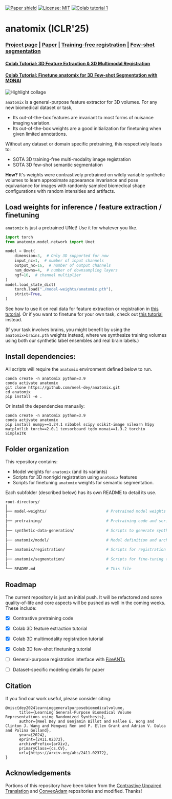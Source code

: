 [![Paper
shield](https://img.shields.io/badge/arXiv-2411.02372-red.svg)](https://arxiv.org/abs/2411.02372)
[![License:
MIT](https://img.shields.io/badge/License-MIT-blue.svg)](LICENSE)
<a href="https://colab.research.google.com/drive/1shivu4GtUoiDzDrE9RKD1RuEm3OqXJuD?usp=sharing"><img alt="Colab tutorial 1" src="https://colab.research.google.com/assets/colab-badge.svg"></a>

# anatomix (ICLR'25)

### [Project page](http://www.neeldey.com/anatomix/) | [Paper](https://arxiv.org/abs/2411.02372) | [Training-free registration](https://github.com/neel-dey/anatomix/tree/main/anatomix/registration) | [Few-shot segmentation](https://github.com/neel-dey/anatomix/tree/main/anatomix/segmentation)
#### [Colab Tutorial: 3D Feature Extraction & 3D Multimodal Registration](https://colab.research.google.com/drive/1shivu4GtUoiDzDrE9RKD1RuEm3OqXJuD?usp=sharing)
#### [Colab Tutorial: Finetune anatomix for 3D Few-shot Segmentation with MONAI](https://colab.research.google.com/drive/1WBslSRLgAAMq6o5YFif1y0kaW9Ac15XK?usp=sharing)

![Highlight collage](https://www.neeldey.com/files/anatomix_github_highlight.png)

`anatomix` is a general-purpose feature extractor for 3D volumes. For any new biomedical dataset or task,
- Its out-of-the-box features are invariant to most forms of nuisance imaging variation.
- Its out-of-the-box weights are a good initialization for finetuning when given limited annotations.

Without any dataset or domain specific pretraining, this respectively leads to:
- SOTA 3D training-free multi-modality image registration
- SOTA 3D few-shot semantic segmentation

**How?** It's weights were contrastively pretrained on wildly variable synthetic
volumes to learn approximate appearance invariance and pose
equivariance for images with randomly sampled biomedical shape configurations with
random intensities and artifacts.


## Load weights for inference / feature extraction / finetuning

`anatomix` is just a pretrained UNet! Use it for whatever you like.

```python
import torch
from anatomix.model.network import Unet

model = Unet(
    dimension=3,  # Only 3D supported for now
    input_nc=1,  # number of input channels
    output_nc=16,  # number of output channels
    num_downs=4,  # number of downsampling layers
    ngf=16,  # channel multiplier
)
model.load_state_dict(
    torch.load("./model-weights/anatomix.pth"),
    strict=True,
)
```

See how to use it on real data for feature extraction or registration in [this tutorial](https://colab.research.google.com/drive/1shivu4GtUoiDzDrE9RKD1RuEm3OqXJuD?usp=sharing). Or if you want to finetune for your own task, check out [this tutorial](https://colab.research.google.com/drive/1WBslSRLgAAMq6o5YFif1y0kaW9Ac15XK?usp=sharing) instead.

(If your task involves brains, you might benefit by using the `anatomix+brains.pth` weights instead, where we synthesize training volumes using both our synthetic label ensembles and real brain labels.)

## Install dependencies:

All scripts will require the `anatomix` environment defined below to run.

```
conda create -n anatomix python=3.9
conda activate anatomix
git clone https://github.com/neel-dey/anatomix.git
cd anatomix
pip install -e .
```

Or install the dependencies manually:
```
conda create -n anatomix python=3.9
conda activate anatomix
pip install numpy==1.24.1 nibabel scipy scikit-image nilearn h5py matplotlib torch==2.0.1 tensorboard tqdm monai==1.3.2 torchio SimpleITK
```

## Folder organization

This repository contains:
- Model weights for `anatomix` (and its variants)
- Scripts for 3D nonrigid registration using `anatomix` features
- Scripts for finetuning `anatomix` weights for semantic segmentation.

Each subfolder (described below) has its own README to detail its use.

```bash
root-directory/
│
├── model-weights/                          # Pretrained model weights
│
├── pretraining/                            # Pretraining code and scripts 
│
├── synthetic-data-generation/              # Scripts to generate synthetic training data
│
├── anatomix/model/                         # Model definition and architecture
│
├── anatomix/registration/                  # Scripts for registration using the pretrained model
│
├── anatomix/segmentation/                  # Scripts for fine-tuning the model for semantic segmentation
│
└── README.md                               # This file
```

## Roadmap

The current repository is just an initial push. It will be refactored 
and some quality-of-life and core aspects will be pushed as well in the coming weeks.
These include:
- [x] Contrastive pretraining code 
- [x] Colab 3D feature extraction tutorial
- [x] Colab 3D multimodality registration tutorial
- [x] Colab 3D few-shot finetuning tutorial
- [ ] General-purpose registration interface with [FireANTs](https://github.com/rohitrango/FireANTs)
- [ ] Dataset-specific modeling details for paper


## Citation

If you find our work useful, please consider citing:

```
@misc{dey2024learninggeneralpurposebiomedicalvolume,
      title={Learning General-Purpose Biomedical Volume Representations using Randomized Synthesis}, 
      author={Neel Dey and Benjamin Billot and Hallee E. Wong and Clinton J. Wang and Mengwei Ren and P. Ellen Grant and Adrian V. Dalca and Polina Golland},
      year={2024},
      eprint={2411.02372},
      archivePrefix={arXiv},
      primaryClass={cs.CV},
      url={https://arxiv.org/abs/2411.02372}, 
}
```

## Acknowledgements

Portions of this repository have been taken from the [Contrastive Unpaired Translation](https://github.com/taesungp/contrastive-unpaired-translation) 
and [ConvexAdam](https://github.com/multimodallearning/convexAdam) repositories and modified. Thanks!

